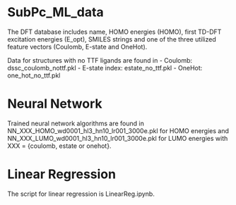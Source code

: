 # SubPc_ML_data
The DFT database includes name, HOMO energies (HOMO), first TD-DFT excitation energies (E_opt), SMILES strings and one of the three utilized feature vectors (Coulomb, E-state and OneHot).

Data for structures with no TTF ligands are found in
    - Coulomb: dssc_coulomb_nottf.pkl 
    - E-state index: estate_no_ttf.pkl
    - OneHot: one_hot_no_ttf.pkl 

# Neural Network
Trained neural network algorithms are found in NN_XXX_HOMO_wd0001_hl3_hn10_lr001_3000e.pkl for HOMO energies and NN_XXX_LUMO_wd0001_hl3_hn10_lr001_3000e.pkl for LUMO energies with XXX = {coulomb, estate or onehot}.

# Linear Regression
The script for linear regression is LinearReg.ipynb.
